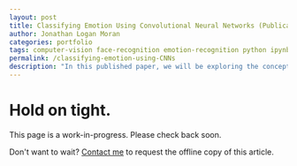 ```yaml
---
layout: post
title: Classifying Emotion Using Convolutional Neural Networks (Publication)
author: Jonathan Logan Moran
categories: portfolio
tags: computer-vision face-recognition emotion-recognition python ipynb tensorflow machine-learning CNN
permalink: /classifying-emotion-using-CNNs
description: "In this published paper, we will be exploring the concepts of object recognition and deep learning to ultimately train a classification model to recognise human emotion from the FER-2013 facial expression dataset (Kaggle, 2013)."
---
```


# Hold on tight.
This page is a work-in-progress. Please check back soon.


Don't want to wait? [Contact me](jonathanlmoran.com/contact) to request the offline copy of this article.


